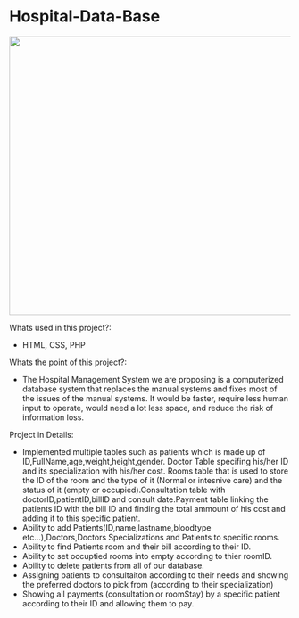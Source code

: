 # Hospital-Data-Base


<img src="https://user-images.githubusercontent.com/94231603/154779830-5a4ff101-903c-4f47-b043-e31bb1167382.gif" width="1500" height="500">




Whats used in this project?: 
- HTML, CSS, PHP

Whats the point of this project?: 
- The Hospital Management System we are proposing is a computerized database system that replaces the manual systems and fixes most of the issues of the manual systems. It would be faster, require less human input to operate, would need a lot less space, and reduce the risk of information loss.

Project in Details:
- Implemented multiple tables such as patients which is made up of ID,FullName,age,weight,height,gender. Doctor Table specifing his/her ID and its specialization with his/her cost. Rooms table that is used to store the ID of the room and the type of it (Normal or intesnive care) and the status of it (empty or occupied).Consultation table with doctorID,patientID,billID and consult date.Payment table linking the patients ID with the bill ID and finding the total ammount of his cost and adding it to this specific patient.
- Ability to add Patients(ID,name,lastname,bloodtype etc...),Doctors,Doctors Specializations and Patients to specific rooms.
- Ability to find Patients room and their bill according to their ID.
- Ability to set occuptied rooms into empty according to thier roomID.
- Ability to delete patients from all of our database.
- Assigning patients to consultaiton according to their needs and showing the preferred doctors to pick from (according to their specialization)
- Showing all payments (consultation or roomStay) by a specific patient according to their ID and allowing them to pay.
